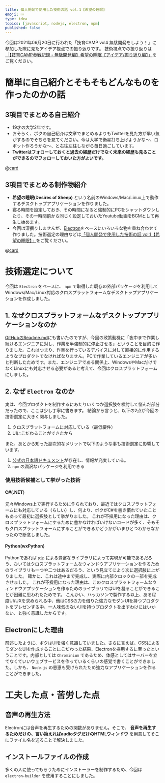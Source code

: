 ```yaml
---
title: 個人開発で使用した技術の話 vol.1【希望の睡眠】
emoji: 💤
type: idea
topics: [javascript, nodejs, electron, npm]
published: false
---
```


今回は2021年06月20日に行われた「技育CAMP vol4 無駄開発をしよう！」に参加した際に見たアイデア視点での振り返りです。
技術視点での振り返りは[「【技育CAMP参戦記録 - 無駄開発編】希望の睡眠【アイデア/振り返り編】」](introduce_desires-of-sheep_01)をご覧ください。

# 簡単に自己紹介とそもそもどんなものを作ったのかの話
## 3項目でまとめる自己紹介

- 19才の大学2年です。
- おそらく、ボクの自己紹介は文章でまとめるよりもTwitterを見た方が早い気がするのでそちらを見てください。今は大学で衛星打ち上げようかな～、ロボット作ろうかな～、と右往左往しながら毎日過ごしています。
- **Twitterはフォローしておくと過去の経歴だけでなく未来の経歴も見ることができるのでフォローしておいた方がよいです。**

@[card](https://twitter.com/streamwest1629)

## 3項目でまとめる制作物紹介
- **希望の睡眠(Desires of Sheep)** という名前のWindows/Mac/Linux上で動作するデスクトップアプリケーションを作りました。
- 寝る時間を設定しておき、その時間になると強制的にPCをシャットダウンしたり、その一時間前から同じく設定しておいたYoutube動画をBGMとして再生し始めます。
- 今回は深掘りしませんが、[Electron](https://www.electronjs.org/)をベースにいろいろな物を重ね合わせて作りました。技術選定の理由などは[「個人開発で使用した技術の話 vol.1【希望の睡眠】」](introduce_desires-of-sheep_02)をご覧ください。

@[card](https://github.com/streamwest-1629/desires-of-sheep)

# 技術選定について

今回は `Electron` をベースに、 `npm` で取得した既存の外部パッケージを利用してWindows/Mac/Linux対応のクロスプラットフォームなデスクトップアプリケーションを作成しました。

## 1. なぜクロスプラットフォームなデスクトップアプリケーションなのか

[GitHubのReadme.md](https://github.com/streamwest-1629/desires-of-sheep#abstracttarget)にも書いたのですが、今回の政策動機に「夜中まで作業し続けるエンジニアに対し、作業を半強制的に停止させる」ということを目的に作りました。これはつまり、作業を行っているデバイスに対して直接的に作用するようなプロダクトでなければなりません。PCで作業しているエンジニアが多いと判断したためです。また、エンジニアである関係上、WindowsやMacだけでなくLinuxにも対応させる必要があると考えて、今回はクロスプラットフォームにしました。

## 2. なぜ `Electron` なのか

実は、今回プロダクトを制作するにあたりいくつか選択肢を検討して悩んだ部分だったので、ここは少し丁寧に書きます。
結論から言うと、以下の2点が今回の技術選定に大きく関与しました。

1. クロスプラットフォームに対応している（最低要件）
2. UIにこだわることができたから

また、あとから知った副次的なメリットで以下のような事も技術選定に影響しています。
1. [公式の日本語ドキュメント](https://www.electronjs.org/)が存在し、情報が充実している。
2. `npm` の潤沢なパッケージを利用できる

### 使用技術候補として挙がった技術

#### C#(.NET)
元々Windows上で実行するために作られており、最近ではクロスプラットフォームにも対応している（らしい）し、何より、ボクがC#を書き慣れていたこともあって最初に選択肢として挙がりました。
これが不採用になった理由は、クロスプラットフォームにするために書かなければいけないコードが多く、そもそもクロスプラットフォームにすることができるかどうかがいまひとつわからなかったので断念しました。

#### Python(wxPython)
Pythonであれば `pip` による豊富なライブラリによって実現が可能であるだろう、ひいてはクロスプラットフォームなウィンドウアプリケーションを作るためのライブラリも一つや二つはあるだろう、という見立てにより次に選択肢に上がりました。
確かに、これは途中まで完成し、実際に内部クロックの一部を完成させました。
これが不採用になった理由は、このクロスプラットフォームなウィンドウアプリケーションを作るためのライブラリではUIを凝ることができることが困難に思われたためです。
こんかい、ハッカソンで製作する以上、ある程度UI/UXを求められる中、他はCSSの力を借りた強力なモダンUIを持つプロダクトをプレゼンする中、一人味気のないUIを持つプロダクトを出すわけにはいかない、と強く意識したからです。

## Electronにした理由
前述したように、ボクはUIを強く意識していました。さらに言えば、CSSによるモダンなUIを作成することにこだわった結果、Electronを採用するに至ったということです。内部としては `Chrominium` であるため、体感としてはサーバーを立てなくていいウェブサービスを作っているくらいの感覚で書くことができました。しかも、 `Node.js` の恩恵も受けられたため強力なアプリケーションを作ることができました。

# 工夫した点・苦労した点

## 音声の再生方法

Electronには音声を再生するための関数がありません。そこで、 **音声を再生するためだけの、言い換えればaudioタグだけのHTMLウィンドウ** を用意してそこにファイル名を送ることで解決しました。

## インストールファイルの作成

多くの人に使ってもらうためにインストーラーを制作するため、今回は `electron-builder` を使用することにしました。

<!-- todo:全体のディレクトリ構成について話す -->